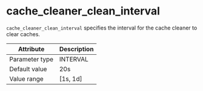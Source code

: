 # cache_cleaner_clean_interval

`cache_cleaner_clean_interval` specifies the interval for the cache cleaner to clear caches.

| Attribute | Description |
|----------|---------|
| Parameter type | INTERVAL |
| Default value | 20s |
| Value range | [1s, 1d] |
